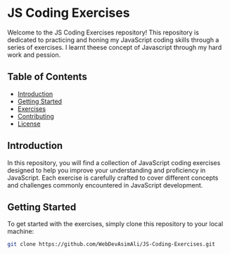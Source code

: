 # JS Coding Exercises

Welcome to the JS Coding Exercises repository! This repository is dedicated to practicing and honing my  JavaScript coding skills through a series of exercises. I learnt theese concept of Javascript through my hard work and pession.

## Table of Contents

- [Introduction](#introduction)
- [Getting Started](#getting-started)
- [Exercises](#exercises)
- [Contributing](#contributing)
- [License](#license)

## Introduction

In this repository, you will find a collection of JavaScript coding exercises designed to help you improve your understanding and proficiency in JavaScript. Each exercise is carefully crafted to cover different concepts and challenges commonly encountered in JavaScript development.

## Getting Started

To get started with the exercises, simply clone this repository to your local machine:

```bash
git clone https://github.com/WebDevAsimAli/JS-Coding-Exercises.git
